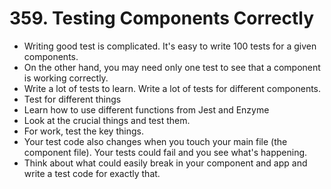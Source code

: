 # 359. Testing Components Correctly
- Writing good test is complicated. It's easy to write 100 tests for a given components.
- On the other hand, you may need only one test to see that a component is working correctly.
- Write a lot of tests to learn. Write a lot of tests for different components.
- Test for different things
- Learn how to use different functions from Jest and Enzyme
- Look at the crucial things and test them.
- For work, test the key things. 
- Your test code also changes when you touch your main file (the component file). Your tests could fail and you see what's happening.
- Think about what could easily break in your component and app and write a test code for exactly that. 